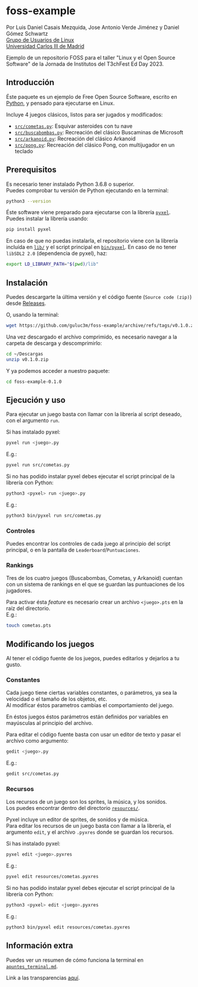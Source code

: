 # foss-example
Por Luis Daniel Casais Mezquida, Jose Antonio Verde Jiménez y Daniel Gómez Schwartz  
[Grupo de Usuarios de Linux](https://gul.uc3m.es)  
[Universidad Carlos III de Madrid](https://uc3m.es)

Ejemplo de un repositorio FOSS para el taller "Linux y el Open Source Software" de la Jornada de Institutos del T3chFest Ed Day 2023.

## Introducción
Éste paquete es un ejemplo de Free Open Source Software, escrito en [Python](https://www.python.org/), y pensado para ejecutarse en Linux.  

Incluye 4 juegos clásicos, listos para ser jugados y modificados:
- [`src/cometas.py`](src/cometas.py): Esquivar asteroides con tu nave
- [`src/buscabombas.py`](src/buscabombas.py): Recreación del clásico Buscaminas de Microsoft
- [`src/arkanoid.py`](src/arkanoid.py): Recreación del clásico Arkanoid
- [`src/pong.py`](src/pong.py): Recreación del clásico Pong, con multijugador en un teclado


## Prerequisitos
Es necesario tener instalado Python 3.6.8 o superior.  
Puedes comprobar tu versión de Python ejecutando en la terminal:
```bash
python3 --version
```

Éste software viene preparado para ejecutarse con la librería [`pyxel`](https://github.com/kitao/pyxel).  
Puedes instalar la librería usando:
```bash
pip install pyxel
```

En caso de que no puedas instalarla, el repositorio viene con la librería incluída en [`lib/`](lib/) y el script principal en [`bin/pyxel`](bin/pyxel).
En caso de no tener `libSDL2 2.0` (dependencia de pyxel), haz:
```bash
export LD_LIBRARY_PATH="$(pwd)/lib"
```


## Instalación
Puedes descargarte la última versión y el código fuente (`Source code (zip)`) desde [Releases](https://github.com/guluc3m/foss-example/releases/latest).

O, usando la terminal:
```bash
wget https://github.com/guluc3m/foss-example/archive/refs/tags/v0.1.0.zip
```

Una vez descargado el archivo comprimido, es necesario navegar a la carpeta de descarga y descomprimirlo:
```bash
cd ~/Descargas
unzip v0.1.0.zip
```

Y ya podemos acceder a nuestro paquete:
```bash
cd foss-example-0.1.0
```


## Ejecución y uso
Para ejecutar un juego basta con llamar con la librería al script deseado, con el argumento `run`.  

Si has instalado pyxel:
```bash
pyxel run <juego>.py
```
E.g.:
```bash
pyxel run src/cometas.py
```

Si no has podido instalar pyxel debes ejecutar el script principal de la librería con Python:
```bash
python3 <pyxel> run <juego>.py
```

E.g.:
```bash
python3 bin/pyxel run src/cometas.py
```

### Controles
Puedes encontrar los controles de cada juego al principio del script principal, o en la pantalla de `Leaderboard`/`Puntuaciones`.


### Rankings
Tres de los cuatro juegos (Buscabombas, Cometas, y Arkanoid) cuentan con un sistema de rankings en el que se guardan las puntuaciones de los jugadores.  

Para activar ésta _feature_ es necesario crear un archivo `<juego>.pts` en la raíz del directorio.  
E.g.:
```bash
touch cometas.pts
```


## Modificando los juegos
Al tener el código fuente de los juegos, puedes editarlos y dejarlos a tu gusto.

### Constantes
Cada juego tiene ciertas variables constantes, o parámetros, ya sea la velocidad o el tamaño de los objetos, etc.  
Al modificar éstos parametros cambias el comportamiento del juego.  

En éstos juegos éstos parámetros están definidos por variables en mayúsculas al principio del archivo.

Para editar el código fuente basta con usar un editor de texto y pasar el archivo como argumento:
```bash
gedit <juego>.py
```

E.g.:
```bash
gedit src/cometas.py
```

### Recursos
Los recursos de un juego son los sprites, la música, y los sonidos.  
Los puedes encontrar dentro del directorio [`resources/`](resources/).

Pyxel incluye un editor de sprites, de sonidos y de música.  
Para editar los recursos de un juego basta con llamar a la librería, el argumento `edit`, y el archivo `.pyxres` donde se guardan los recursos.

Si has instalado pyxel:
```bash
pyxel edit <juego>.pyxres
```
E.g.:
```bash
pyxel edit resources/cometas.pyxres
```

Si no has podido instalar pyxel debes ejecutar el script principal de la librería con Python:
```bash
python3 <pyxel> edit <juego>.pyxres
```

E.g.:
```bash
python3 bin/pyxel edit resources/cometas.pyxres
```

## Información extra
Puedes ver un resumen de cómo funciona la terminal en [`apuntes_terminal.md`](./apuntes_terminal.md).  

Link a las transparencias [aquí](https://cloud-gul.uc3m.es/s/85zY9cAeS3CixaQ).

